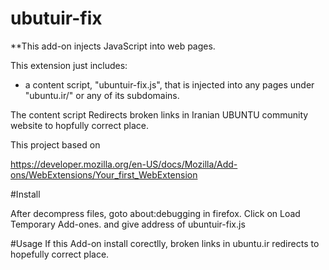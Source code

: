 # ubutuir-fix

**This add-on injects JavaScript into web pages.

This extension just includes:

* a content script, "ubuntuir-fix.js", that is injected into any pages
under "ubuntu.ir/" or any of its subdomains.

The content script Redirects broken links in Iranian UBUNTU community website
to hopfully correct place.

This project based on 

https://developer.mozilla.org/en-US/docs/Mozilla/Add-ons/WebExtensions/Your_first_WebExtension

#Install

After decompress files, goto about:debugging in firefox.
Click on Load Temporary Add-ones.
and give address of ubuntuir-fix.js

#Usage
If this Add-on install corectlly, broken links in ubuntu.ir redirects to hopefully
correct place.
